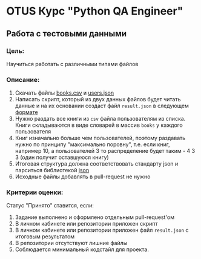 # OTUS Курс "Python QA Engineer"
## Работа с тестовыми данными

### Цель:

Научиться работать с различными типами файлов

### Описание:

1. Скачать файлы [books.csv](books.csv) и [users.json](users.json)
2. Написать скрипт, который из двух данных файлов будет читать данные и на их основании создаст файл `result.json` в следующем [формате](reference.json)
3. Нужно раздать все книги из `csv` файла пользователям из списка. Книги складываются в виде словарей в массив `books` у каждого пользователя
4. Книг изначально больше чем пользователей, поэтому раздавать нужно по принципу "максимально поровну", т.е. если книг, например 10, а пользователей 3 то распределение будет таким - 4 3 3 (один получит оставшуюся книгу)
5. Итоговая структура должна соответствовать стандарту json и парситься библиотекой [json](https://docs.python.org/3/library/json.html#module-json)
6. Исходные файлы добавлять в pull-request не нужно

### Критерии оценки:

Статус "Принято" ставится, если:

1. Задание выполнено и оформлено отдельным pull-request'ом
2. В личном кабинете или репозитории приложен скрипт
3. В личном кабинете или репозитории приложен файл `result.json` с итоговым результатом
4. В репозитории отсутствуют лишние файлы
5. Соблюдается минимальный кодстайл для проекта.